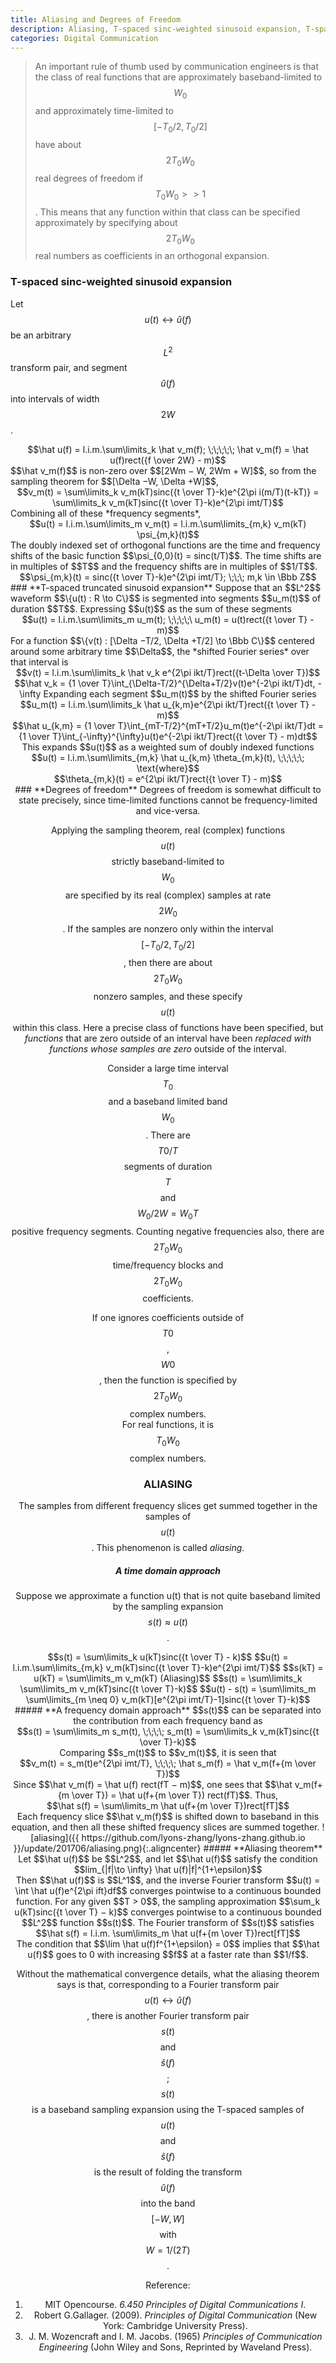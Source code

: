 ```yaml
---
title: Aliasing and Degrees of Freedom
description: Aliasing, T-spaced sinc-weighted sinusoid expansion, T-spaced truncated sinusoid expansion, Degrees of freedom
categories: Digital Communication
---
```


>  An important rule of thumb used by communication engineers is that the class of real functions that are approximately baseband-limited to $$W_0$$ and approximately time-limited to $$[−T_0/2, T_0/2]$$ have about $$2T_0W_0$$ real degrees of freedom if $$T_0W_0 >> 1$$. This means that any function within that class can be specified approximately by specifying about $$2T_0W_0$$ real numbers as coefficients in an orthogonal expansion.   

### **T-spaced sinc-weighted sinusoid expansion**
Let $$u(t) \leftrightarrow \hat u(f)$$ be an arbitrary $$L^2$$ transform pair, and segment $$\hat u(f)$$ into intervals of width $$2W$$.   
<center>$$\hat u(f) = l.i.m.\sum\limits_k \hat v_m(f); \;\;\;\;\; \hat v_m(f) = \hat u(f)rect({f \over 2W} - m)$$</center>
$$\hat v_m(f)$$ is non-zero over $$[2Wm − W, 2Wm + W]$$, so from the sampling theorem for $$[\Delta −W, \Delta +W]$$,   
<center>$$v_m(t) = \sum\limits_k v_m(kT)sinc({t \over T}-k)e^{2\pi i(m/T)(t-kT)} = \sum\limits_k v_m(kT)sinc({t \over T}-k)e^{2\pi imt/T}$$</center>   
Combining all of these *frequency segments*,
<center>$$u(t) = l.i.m.\sum\limits_m v_m(t) = l.i.m.\sum\limits_{m,k} v_m(kT) \psi_{m,k}(t)$$</center>   
The doubly indexed set of orthogonal functions are the time and frequency shifts of the basic function $$\psi_{0,0}(t) = sinc(t/T)$$. The time shifts are in multiples of $$T$$ and the frequency shifts are in multiples of $$1/T$$.   
<center>$$\psi_{m,k}(t) = sinc({t \over T}-k)e^{2\pi imt/T}; \;\;\; m,k \in \Bbb Z$$</center>   
### **T-spaced truncated sinusoid expansion**  
Suppose that an $$L^2$$ waveform $$\{u(t) : R \to C\}$$ is segmented into segments $$u_m(t)$$ of duration $$T$$. Expressing $$u(t)$$ as the sum of these segments   
<center>$$u(t) = l.i.m.\sum\limits_m u_m(t); \;\;\;\;\ u_m(t) = u(t)rect({t \over T} - m)$$</center>
For a function $$\{v(t) : [\Delta −T/2, \Delta +T/2] \to \Bbb C\}$$ centered around some arbitrary time $$\Delta$$, the *shifted Fourier series* over that interval is   
<center>$$v(t) = l.i.m.\sum\limits_k \hat v_k e^{2\pi ikt/T}rect({t-\Delta \over T})$$</center>
<center>$$\hat v_k = {1 \over T}\int_{\Delta-T/2}^{\Delta+T/2}v(t)e^{-2\pi ikt/T}dt, -\infty<k<\infty$$</center>   
Expanding each segment $$u_m(t)$$ by the shifted Fourier series   
<center>$$u_m(t) = l.i.m.\sum\limits_k \hat u_{k,m}e^{2\pi ikt/T}rect({t \over T} - m)$$</center>
<center>$$\hat u_{k,m} = {1 \over T}\int_{mT-T/2}^{mT+T/2}u_m(t)e^{-2\pi ikt/T}dt = {1 \over T}\int_{-\infty}^{\infty}u(t)e^{-2\pi ikt/T}rect({t \over T} - m)dt$$</center>
This expands $$u(t)$$ as a weighted sum of doubly indexed functions   
<center>$$u(t) = l.i.m.\sum\limits_{m,k} \hat u_{k,m} \theta_{m,k}(t), \;\;\;\;\; \text{where}$$</center>
<center>$$\theta_{m,k}(t) = e^{2\pi ikt/T}rect({t \over T} - m)$$</center> 
### **Degrees of freedom**
Degrees of freedom is somewhat difficult to state precisely, since time-limited functions cannot be frequency-limited and vice-versa.   
   
Applying the sampling theorem, real (complex) functions $$u(t)$$ strictly baseband-limited to $$W_0$$ are specified by its real (complex) samples at rate $$2W_0$$. If the samples are nonzero only within the interval $$[−T_0/2, T_0/2]$$, then there are about $$2T_0W_0$$ nonzero samples, and these specify $$u(t)$$ within this class. Here a precise class of functions have been specified, but *functions* that are zero outside of an interval have been *replaced with functions whose samples are zero* outside of the interval.   
   
Consider a large time interval $$T_0$$ and a baseband limited band $$W_0$$. There are $$T0/T$$ segments of duration $$T$$ and $$W_0/2W = W_0T$$ positive frequency segments. Counting negative frequencies also, there are $$2T_0W_0$$ time/frequency blocks and $$2T_0W_0$$ coefficients.   
   
If one ignores coefficients outside of $$T0$$, $$W0$$, then the function is specified by $$2T_0W_0$$ complex numbers.   
For real functions, it is $$T_0W_0$$ complex numbers.   
### **ALIASING**
The samples from different frequency slices get summed together in the samples of $$u(t)$$. This phenomenon is called *aliasing*.   
##### **A time domain approach**
Suppose we approximate a function u(t) that is not quite baseband limited by the sampling expansion $$s(t) \approx u(t)$$.   
<center>$$s(t) = \sum\limits_k u(kT)sinc({t \over T} - k)$$
$$u(t) = l.i.m.\sum\limits_{m,k} v_m(kT)sinc({t \over T}-k)e^{2\pi imt/T}$$
$$s(kT) = u(kT) = \sum\limits_m v_m(kT) (Aliasing)$$
$$s(t) = \sum\limits_k \sum\limits_m v_m(kT)sinc({t \over T}-k)$$
$$u(t) - s(t) = \sum\limits_m \sum\limits_{m \neq 0} v_m(kT)[e^{2\pi imt/T}-1]sinc({t \over T}-k)$$</center> 
##### **A frequency domain approach**
$$s(t)$$ can be separated into the contribution from each frequency band as   
<center>$$s(t) = \sum\limits_m s_m(t), \;\;\;\; s_m(t) = \sum\limits_k v_m(kT)sinc({t \over T}-k)$$</center> 
Comparing $$s_m(t)$$ to $$v_m(t)$$, it is seen that   
<center>$$v_m(t) = s_m(t)e^{2\pi imt/T}, \;\;\;\; \hat s_m(f) = \hat v_m(f+{m \over T})$$</center> 
Since $$\hat v_m(f) = \hat u(f) rect(fT − m)$$, one sees that $$\hat v_m(f+{m \over T}) = \hat u(f+{m \over T}) rect(fT)$$. Thus,   
<center>$$\hat s(f) = \sum\limits_m \hat u(f+{m \over T})rect[fT]$$</center> 
Each frequency slice $$\hat v_m(f)$$ is shifted down to baseband in this equation, and then all these shifted frequency slices are summed together.   
![aliasing]({{ https://github.com/lyons-zhang/lyons-zhang.github.io }}/update/201706/aliasing.png){:.aligncenter}   
##### **Aliasing theorem**
Let $$\hat u(f)$$ be $$L^2$$, and let $$\hat u(f)$$ satisfy the condition 
<center>$$lim_{|f|\to \infty} \hat u(f)|f|^{1+\epsilon}$$</center> 
Then $$\hat u(f)$$ is $$L^1$$, and the inverse Fourier transform $$u(t) = \int \hat u(f)e^{2\pi ift}df$$ converges pointwise to a continuous bounded function. For any given $$T > 0$$, the sampling approximation $$\sum_k u(kT)sinc({t \over T} − k)$$ converges pointwise to a continuous bounded $$L^2$$ function $$s(t)$$. The Fourier transform of $$s(t)$$ satisfies   
<center>$$\hat s(f) = l.i.m. \sum\limits_m \hat u(f+{m \over T})rect[fT]$$</center>   
The condition that $$\lim \hat u(f)f^{1+\epsilon} = 0$$ implies that $$\hat u(f)$$ goes to 0 with increasing $$f$$ at a faster rate than $$1/f$$.   
   
Without the mathematical convergence details, what the aliasing theorem says is that, corresponding to a Fourier transform pair $$u(t)\leftrightarrow \hat u(f)$$, there is another Fourier transform pair $$s(t)$$ and $$\hat s(f)$$; $$s(t)$$ is a baseband sampling expansion using the T-spaced samples of $$u(t)$$ and $$\hat s(f)$$ is the result of folding the transform $$\hat u(f)$$ into the band $$[−W, W]$$ with $$W = 1/(2T)$$.


Reference:  
1. MIT Opencourse. *6.450 Principles of Digital Communications I*.  
2. Robert G.Gallager. (2009). *Principles of Digital Communication* (New York: Cambridge University Press).  
3. J. M. Wozencraft and I. M. Jacobs. (1965) *Principles of Communication Engineering* (John Wiley and Sons, Reprinted by Waveland Press).

